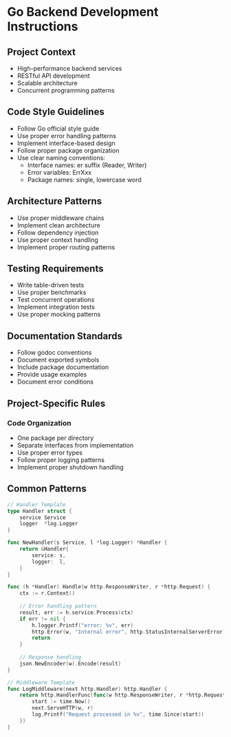 # Go Backend Development Instructions

## Project Context
- High-performance backend services
- RESTful API development
- Scalable architecture
- Concurrent programming patterns

## Code Style Guidelines
- Follow Go official style guide
- Use proper error handling patterns
- Implement interface-based design
- Follow proper package organization
- Use clear naming conventions:
  - Interface names: er suffix (Reader, Writer)
  - Error variables: ErrXxx
  - Package names: single, lowercase word

## Architecture Patterns
- Use proper middleware chains
- Implement clean architecture
- Follow dependency injection
- Use proper context handling
- Implement proper routing patterns

## Testing Requirements
- Write table-driven tests
- Use proper benchmarks
- Test concurrent operations
- Implement integration tests
- Use proper mocking patterns

## Documentation Standards
- Follow godoc conventions
- Document exported symbols
- Include package documentation
- Provide usage examples
- Document error conditions

## Project-Specific Rules
### Code Organization
- One package per directory
- Separate interfaces from implementation
- Use proper error types
- Follow proper logging patterns
- Implement proper shutdown handling

## Common Patterns
```go
// Handler Template
type Handler struct {
    service Service
    logger  *log.Logger
}

func NewHandler(s Service, l *log.Logger) *Handler {
    return &Handler{
        service: s,
        logger:  l,
    }
}

func (h *Handler) Handle(w http.ResponseWriter, r *http.Request) {
    ctx := r.Context()
    
    // Error handling pattern
    result, err := h.service.Process(ctx)
    if err != nil {
        h.logger.Printf("error: %v", err)
        http.Error(w, "Internal error", http.StatusInternalServerError)
        return
    }
    
    // Response handling
    json.NewEncoder(w).Encode(result)
}

// Middleware Template
func LogMiddleware(next http.Handler) http.Handler {
    return http.HandlerFunc(func(w http.ResponseWriter, r *http.Request) {
        start := time.Now()
        next.ServeHTTP(w, r)
        log.Printf("Request processed in %v", time.Since(start))
    })
}
```
